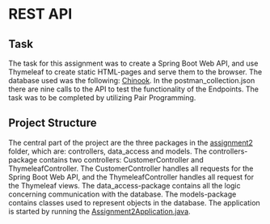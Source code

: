 # REST API

## Task

The task for this assignment was to create a Spring Boot Web API, and use Thymeleaf to create static HTML-pages and serve them to the browser. The database used was the following: [Chinook](https://www.sqlitetutorial.net/sqlite-sample-database). In the postman_collection.json there are nine calls to the API to test the functionality of the Endpoints. The task was to be completed by utilizing Pair Programming.

## Project Structure

The central part of the project are the three packages in the [assignment2](/src/main/java/se/experis/assignment2) folder, which are: controllers, data_access and models. The controllers-package contains two controllers: CustomerController and ThymeleafController. The CustomerController handles all requests for the Spring Boot Web API, and the ThymeleafController handles all request for the Thymeleaf views. The data_access-package contains all the logic concerning communication with the database. The models-package contains classes used to represent objects in the database. The application is started by running the [Assignment2Application.java](/src/main/java/se/experis/assignment2/Assignment2Application.java).
